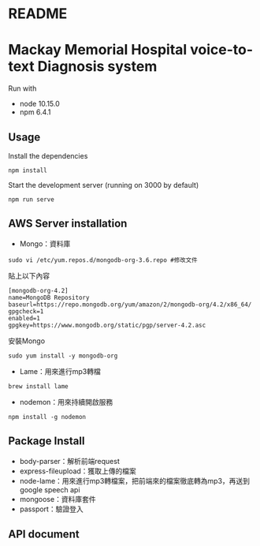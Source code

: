 # README

# Mackay Memorial Hospital voice-to-text Diagnosis system

Run with

- node 10.15.0
- npm 6.4.1

## Usage

Install the dependencies

```
npm install
```

Start the development server (running on 3000 by default)

```
npm run serve
```
## AWS Server installation 

- Mongo：資料庫

```
sudo vi /etc/yum.repos.d/mongodb-org-3.6.repo #修改文件
```

貼上以下內容

```
[mongodb-org-4.2]
name=MongoDB Repository
baseurl=https://repo.mongodb.org/yum/amazon/2/mongodb-org/4.2/x86_64/
gpgcheck=1
enabled=1
gpgkey=https://www.mongodb.org/static/pgp/server-4.2.asc
```

安裝Mongo

```
sudo yum install -y mongodb-org
```

- Lame：用來進行mp3轉檔

```
brew install lame
```

- nodemon：用來持續開啟服務

```
npm install -g nodemon
```



## Package Install

- body-parser：解析前端request
- express-fileupload：獲取上傳的檔案
- node-lame：用來進行mp3轉檔案，把前端來的檔案徹底轉為mp3，再送到google speech api
- mongoose：資料庫套件
- passport：驗證登入

## API document

